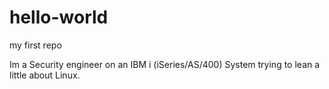# hello-world
my first repo

Im a Security engineer on an IBM i (iSeries/AS/400) System trying to lean a little about Linux.
